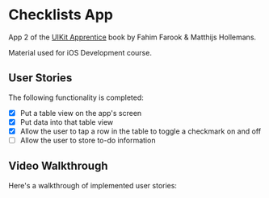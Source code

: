 # Checklists App
App 2 of the [UIKit Apprentice](https://www.raywenderlich.com/books/uikit-apprentice) book by Fahim Farook & Matthijs Hollemans.

Material used for iOS Development course.

## User Stories

The following functionality is completed:

- [x] Put a table view on the app's screen
- [x] Put data into that table view
- [x] Allow the user to tap a row in the table to toggle a checkmark on and off
- [ ] Allow the user to store to-do information

## Video Walkthrough
Here's a walkthrough of implemented user stories:
